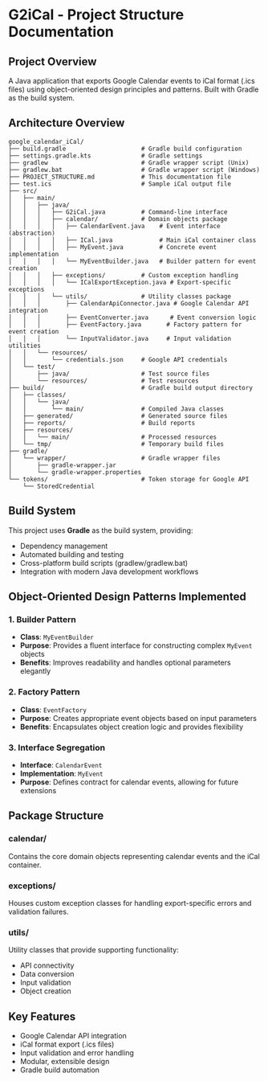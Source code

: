 # G2iCal - Project Structure Documentation

## Project Overview
A Java application that exports Google Calendar events to iCal format (.ics files) using object-oriented design principles and patterns. Built with Gradle as the build system.

## Architecture Overview

```
google_calendar_iCal/
├── build.gradle                     # Gradle build configuration
├── settings.gradle.kts              # Gradle settings
├── gradlew                          # Gradle wrapper script (Unix)
├── gradlew.bat                      # Gradle wrapper script (Windows)
├── PROJECT_STRUCTURE.md             # This documentation file
├── test.ics                         # Sample iCal output file
├── src/
│   ├── main/
│   │   ├── java/
│   │   │   ├── G2iCal.java          # Command-line interface
│   │   │   ├── calendar/            # Domain objects package
│   │   │   │   ├── CalendarEvent.java    # Event interface (abstraction)
│   │   │   │   ├── ICal.java             # Main iCal container class
│   │   │   │   ├── MyEvent.java          # Concrete event implementation
│   │   │   │   └── MyEventBuilder.java   # Builder pattern for event creation
│   │   │   ├── exceptions/          # Custom exception handling
│   │   │   │   └── ICalExportException.java # Export-specific exceptions
│   │   │   └── utils/               # Utility classes package
│   │   │       ├── CalendarApiConnector.java # Google Calendar API integration
│   │   │       ├── EventConverter.java      # Event conversion logic
│   │   │       ├── EventFactory.java       # Factory pattern for event creation
│   │   │       └── InputValidator.java     # Input validation utilities
│   │   └── resources/
│   │       └── credentials.json     # Google API credentials
│   └── test/
│       ├── java/                    # Test source files
│       └── resources/               # Test resources
├── build/                           # Gradle build output directory
│   ├── classes/
│   │   └── java/
│   │       └── main/                # Compiled Java classes
│   ├── generated/                   # Generated source files
│   ├── reports/                     # Build reports
│   ├── resources/
│   │   └── main/                    # Processed resources
│   └── tmp/                         # Temporary build files
├── gradle/
│   └── wrapper/                     # Gradle wrapper files
│       ├── gradle-wrapper.jar
│       └── gradle-wrapper.properties
└── tokens/                          # Token storage for Google API
    └── StoredCredential
```

## Build System
This project uses **Gradle** as the build system, providing:
- Dependency management
- Automated building and testing
- Cross-platform build scripts (gradlew/gradlew.bat)
- Integration with modern Java development workflows

## Object-Oriented Design Patterns Implemented

### 1. Builder Pattern
- **Class**: `MyEventBuilder`
- **Purpose**: Provides a fluent interface for constructing complex `MyEvent` objects
- **Benefits**: Improves readability and handles optional parameters elegantly

### 2. Factory Pattern
- **Class**: `EventFactory`
- **Purpose**: Creates appropriate event objects based on input parameters
- **Benefits**: Encapsulates object creation logic and provides flexibility

### 3. Interface Segregation
- **Interface**: `CalendarEvent`
- **Implementation**: `MyEvent`
- **Purpose**: Defines contract for calendar events, allowing for future extensions

## Package Structure

### calendar/
Contains the core domain objects representing calendar events and the iCal container.

### exceptions/
Houses custom exception classes for handling export-specific errors and validation failures.

### utils/
Utility classes that provide supporting functionality:
- API connectivity
- Data conversion
- Input validation
- Object creation

## Key Features
- Google Calendar API integration
- iCal format export (.ics files)
- Input validation and error handling
- Modular, extensible design
- Gradle build automation
